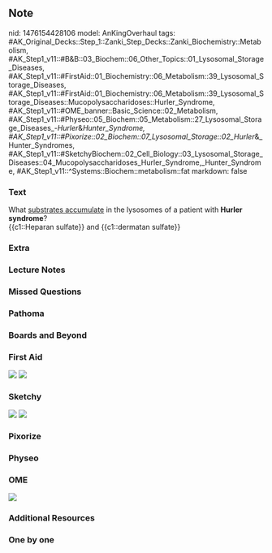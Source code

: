 ## Note
nid: 1476154428106
model: AnKingOverhaul
tags: #AK_Original_Decks::Step_1::Zanki_Step_Decks::Zanki_Biochemistry::Metabolism, #AK_Step1_v11::#B&B::03_Biochem::06_Other_Topics::01_Lysosomal_Storage_Diseases, #AK_Step1_v11::#FirstAid::01_Biochemistry::06_Metabolism::39_Lysosomal_Storage_Diseases, #AK_Step1_v11::#FirstAid::01_Biochemistry::06_Metabolism::39_Lysosomal_Storage_Diseases::Mucopolysaccharidoses::Hurler_Syndrome, #AK_Step1_v11::#OME_banner::Basic_Science::02_Metabolism, #AK_Step1_v11::#Physeo::05_Biochem::05_Metabolism::27_Lysosomal_Storage_Diseases_-_Hurler_&_Hunter_Syndrome, #AK_Step1_v11::#Pixorize::02_Biochem::07_Lysosomal_Storage::02_Hurler_&_Hunter_Syndromes, #AK_Step1_v11::#SketchyBiochem::02_Cell_Biology::03_Lysosomal_Storage_Diseases::04_Mucopolysaccharidoses_Hurler_Syndrome,_Hunter_Syndrome, #AK_Step1_v11::^Systems::Biochem::metabolism::fat
markdown: false

### Text
<div>
  <div>
    <div>
      What <u>substrates accumulate</u> in the lysosomes of a
      patient with <b>Hurler syndrome</b>?
    </div>
    <div>
      {{c1::Heparan sulfate}} and {{c1::dermatan sulfate}}
    </div>
  </div>
</div>

### Extra


### Lecture Notes


### Missed Questions


### Pathoma


### Boards and Beyond


### First Aid
<img src="tmpmuEIaa.png"> <img src="tmphBg0hb.png">

### Sketchy
<img src=
"Mucopolysaccharidoses-%20Hunter%20Syndrome,%20Hunter%20Syndrome.png">
<img src="Screen%20Shot%202022-01-30%20at%2010.58.57%20AM.png">

### Pixorize


### Physeo


### OME
<div class="ome-widget">
  <a href=
  "https://onlinemeded.org/spa/metabolism?ref=anki"><img src=
  "_OME_AnkiFlashcards_Topic_2.png"></a>
</div>

### Additional Resources


### One by one

